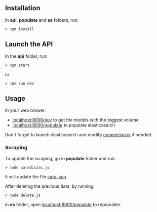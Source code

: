 ## Installation 

In **api**, **populate** and **es** folders, run: 
```
> npm install 
```

## Launch the API

In the **api** folder, run: 
```
> npm start 
```
or 
```
> npm run dev 
```

## Usage 

In your web brower: 
- [localhost:8000/suv](http://localhost:8000/suv) to get the models with the biggest volume
- [localhost:8000/populate](http://localhost:8000/populate) to populate elasticsearch

Don't forget to launch elasticsearch and modify [connection.js](https://github.com/guillaumefrd/caradisiac/blob/master/api/es/connection.js) if needed. 

### Scraping 

To update the scraping, go in **populate** folder and run: 

```
> node caradisiac.js
```
It will update the file [cars.json](https://github.com/guillaumefrd/caradisiac/blob/master/api/populate/cars.json).

After deleting the previous data, by running
```
> node delete.js
```
in **es** folder, open [localhost:8000/populate](http://localhost:8000/populate) to repopulate. 
